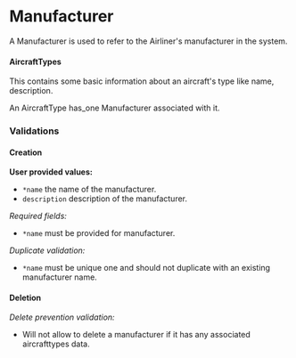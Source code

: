 # Manufacturer
A Manufacturer is used to refer to the Airliner's manufacturer in the system.

#### AircraftTypes
This contains some basic information about an aircraft's type like name, description.

An AircraftType has_one Manufacturer associated with it.

### Validations

#### Creation
**User provided values:**
- `*name` the name of the manufacturer.
- `description` description of the manufacturer.

*Required fields:*
- `*name` must be provided for manufacturer.

*Duplicate validation:*
- `*name` must be unique one and should not duplicate with an existing manufacturer name.

#### Deletion

*Delete prevention validation:*
- Will not allow to delete a manufacturer if it has any associated aircrafttypes data.
